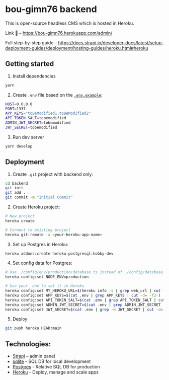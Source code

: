 # bou-gimn76 backend

This is open-source headless CMS which is hosted in Heroku.

Link 🔗 – https://bou-gimn76.herokuapp.com/admin/

Full step-by-step guide – https://docs.strapi.io/developer-docs/latest/setup-deployment-guides/deployment/hosting-guides/heroku.html#heroku

## Getting started

1. Install dependencies

```bash
yarn
```

2. Create `.env` file based on the [`.env.example`](/backend/.env.example):

```bash
HOST=0.0.0.0
PORT=1337
APP_KEYS="toBeModified1,toBeModified2"
API_TOKEN_SALT=tobemodified
ADMIN_JWT_SECRET=tobemodified
JWT_SECRET=tobemodified
```

3. Run dev server

```bash
yarn develop
```

## Deployment

1. Create `.git` project with backend only:

```bash
cd backend
git init
git add .
git commit -m "Initial Commit"
```

2. Create Heroku project:

```bash
# New project
heroku create

# Connect to existing project
heroku git:remote -a <your-heroku-app-name>
```

3. Set up Postgres in Heroku:

```bash
heroku addons:create heroku-postgresql:hobby-dev
```

4. Set config data for Postgres:

```bash
# Use ./config/env/production/database.ts instead of ./config/database.ts
heroku config:set NODE_ENV=production

# Use your .env to set it in Heroku
heroku config:set MY_HEROKU_URL=$(heroku info -s | grep web_url | cut -d= -f2)
heroku config:set APP_KEYS=$(cat .env | grep APP_KEYS | cut -d= -f2-)
heroku config:set API_TOKEN_SALT=$(cat .env | grep API_TOKEN_SALT | cut -d= -f2)
heroku config:set ADMIN_JWT_SECRET=$(cat .env | grep ADMIN_JWT_SECRET | cut -d= -f2)
heroku config:set JWT_SECRET=$(cat .env | grep -w JWT_SECRET | cut -d= -f2)
```

5. Deploy

```bash
git push heroku HEAD:main
```

## Technologies:

- [Strapi](https://github.com/strapi/strapi) – admin panel
- [sqlite](https://www.sqlite.org/index.html) - SQL DB for local development
- [Postgres](https://www.postgresql.org/about/) - Relative SQL DB for production
- [Heroku](https://www.heroku.com/about) - Deploy, manage and scale apps
